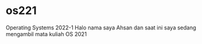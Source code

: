 # os221
Operating Systems 2022-1
Halo nama saya Ahsan dan saat ini saya sedang mengambil mata kuliah OS 2021
